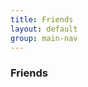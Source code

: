 ```yaml
---
title: Friends
layout: default
group: main-nav
---
```


<section class="current-tab"> 
<div class="centering-wrapper">
<h3>Friends</h3>
<!-- <p>SFPC frequently asked questions.</p> -->
</div>  
</section>